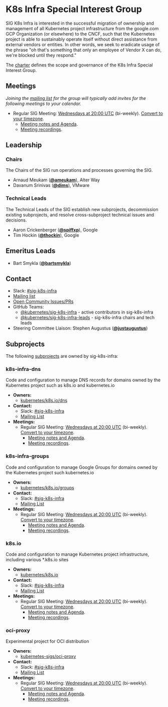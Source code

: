 <!---
This is an autogenerated file!

Please do not edit this file directly, but instead make changes to the
sigs.yaml file in the project root.

To understand how this file is generated, see https://git.k8s.io/community/generator/README.md
--->
# K8s Infra Special Interest Group

SIG K8s Infra is interested in the successful migration of ownership and management of all Kubernetes project infrastructure from the google.com GCP Organization (or elsewhere) to the CNCF, such that the Kubernetes project is able to sustainably operate itself without direct assistance from external vendors or entities.
In other words, we seek to eradicate usage of the phrase "oh that's something that only an employee of Vendor X can do, we're blocked until they respond."

The [charter](charter.md) defines the scope and governance of the K8s Infra Special Interest Group.

## Meetings
*Joining the [mailing list](https://groups.google.com/forum/#!forum/kubernetes-sig-k8s-infra) for the group will typically add invites for the following meetings to your calendar.*
* Regular SIG Meeting: [Wednesdays at 20:00 UTC](https://zoom.us/j/93109963352?pwd=SHJTcFR2bVg1akYxSDREUWQzaldrQT09) (bi-weekly). [Convert to your timezone](http://www.thetimezoneconverter.com/?t=20:00&tz=UTC).
  * [Meeting notes and Agenda](http://bit.ly/sig-k8s-infra-notes).
  * [Meeting recordings](http://bit.ly/sig-k8s-infra-playlist).

## Leadership

### Chairs
The Chairs of the SIG run operations and processes governing the SIG.

* Arnaud Meukam (**[@ameukam](https://github.com/ameukam)**), Alter Way
* Davanum Srinivas (**[@dims](https://github.com/dims)**), VMware

### Technical Leads
The Technical Leads of the SIG establish new subprojects, decommission existing
subprojects, and resolve cross-subproject technical issues and decisions.

* Aaron Crickenberger (**[@spiffxp](https://github.com/spiffxp)**), Google
* Tim Hockin (**[@thockin](https://github.com/thockin)**), Google

## Emeritus Leads

* Bart Smykla (**[@bartsmykla](https://github.com/bartsmykla)**)

## Contact
- Slack: [#sig-k8s-infra](https://kubernetes.slack.com/messages/sig-k8s-infra)
- [Mailing list](https://groups.google.com/forum/#!forum/kubernetes-sig-k8s-infra)
- [Open Community Issues/PRs](https://github.com/kubernetes/community/labels/sig%2Fk8s-infra)
- GitHub Teams:
    - [@kubernetes/sig-k8s-infra](https://github.com/orgs/kubernetes/teams/sig-k8s-infra) - active contributors in sig-k8s-infra
    - [@kubernetes/sig-k8s-infra-leads](https://github.com/orgs/kubernetes/teams/sig-k8s-infra-leads) - sig-k8s-infra chairs and tech leads
- Steering Committee Liaison: Stephen Augustus (**[@justaugustus](https://github.com/justaugustus)**)

## Subprojects

The following [subprojects][subproject-definition] are owned by sig-k8s-infra:
### k8s-infra-dns
Code and configuration to manage DNS records for domains owned by the Kubernetes project such as k8s.io and kubernetes.io
- **Owners:**
  - [kubernetes/k8s.io/dns](https://github.com/kubernetes/k8s.io/blob/main/dns/OWNERS)
- **Contact:**
  - Slack: [#sig-k8s-infra](https://kubernetes.slack.com/messages/sig-k8s-infra)
  - [Mailing List](https://groups.google.com/forum/#!forum/kubernetes-sig-k8s-infra)
- **Meetings:**
  - Regular SIG Meeting: [Wednesdays at 20:00 UTC](https://zoom.us/j/93109963352?pwd=SHJTcFR2bVg1akYxSDREUWQzaldrQT09) (bi-weekly). [Convert to your timezone](http://www.thetimezoneconverter.com/?t=20:00&tz=UTC).
    - [Meeting notes and Agenda](http://bit.ly/sig-k8s-infra-notes).
    - [Meeting recordings](http://bit.ly/sig-k8s-infra-playlist).
### k8s-infra-groups
Code and configuration to manage Google Groups for domains owned by the Kubernetes project such kubernetes.io
- **Owners:**
  - [kubernetes/k8s.io/groups](https://github.com/kubernetes/k8s.io/blob/main/groups/OWNERS)
- **Contact:**
  - Slack: [#sig-k8s-infra](https://kubernetes.slack.com/messages/sig-k8s-infra)
  - [Mailing List](https://groups.google.com/forum/#!forum/kubernetes-sig-k8s-infra)
- **Meetings:**
  - Regular SIG Meeting: [Wednesdays at 20:00 UTC](https://zoom.us/j/93109963352?pwd=SHJTcFR2bVg1akYxSDREUWQzaldrQT09) (bi-weekly). [Convert to your timezone](http://www.thetimezoneconverter.com/?t=20:00&tz=UTC).
    - [Meeting notes and Agenda](http://bit.ly/sig-k8s-infra-notes).
    - [Meeting recordings](http://bit.ly/sig-k8s-infra-playlist).
### k8s.io
Code and configuration to manage Kubernetes project infrastructure, including various *.k8s.io sites
- **Owners:**
  - [kubernetes/k8s.io](https://github.com/kubernetes/k8s.io/blob/main/OWNERS)
- **Contact:**
  - Slack: [#sig-k8s-infra](https://kubernetes.slack.com/messages/sig-k8s-infra)
  - [Mailing List](https://groups.google.com/forum/#!forum/kubernetes-sig-k8s-infra)
- **Meetings:**
  - Regular SIG Meeting: [Wednesdays at 20:00 UTC](https://zoom.us/j/93109963352?pwd=SHJTcFR2bVg1akYxSDREUWQzaldrQT09) (bi-weekly). [Convert to your timezone](http://www.thetimezoneconverter.com/?t=20:00&tz=UTC).
    - [Meeting notes and Agenda](http://bit.ly/sig-k8s-infra-notes).
    - [Meeting recordings](http://bit.ly/sig-k8s-infra-playlist).
### oci-proxy
Experimental project for OCI distribution
- **Owners:**
  - [kubernetes-sigs/oci-proxy](https://github.com/kubernetes-sigs/oci-proxy/blob/main/OWNERS)
- **Contact:**
  - Slack: [#sig-k8s-infra](https://kubernetes.slack.com/messages/sig-k8s-infra)
  - [Mailing List](https://groups.google.com/forum/#!forum/kubernetes-sig-k8s-infra)
- **Meetings:**
  - Regular SIG Meeting: [Wednesdays at 20:00 UTC](https://zoom.us/j/93109963352?pwd=SHJTcFR2bVg1akYxSDREUWQzaldrQT09) (bi-weekly). [Convert to your timezone](http://www.thetimezoneconverter.com/?t=20:00&tz=UTC).
    - [Meeting notes and Agenda](http://bit.ly/sig-k8s-infra-notes).
    - [Meeting recordings](http://bit.ly/sig-k8s-infra-playlist).

[subproject-definition]: https://github.com/kubernetes/community/blob/master/governance.md#subprojects
<!-- BEGIN CUSTOM CONTENT -->

<!-- END CUSTOM CONTENT -->
